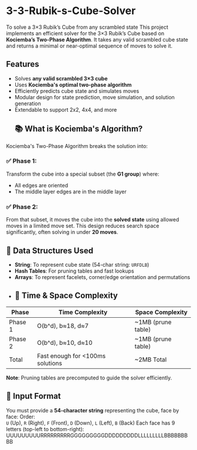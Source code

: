 # 3-3-Rubik-s-Cube-Solver
To solve a 3×3 Rubik’s Cube from any scrambled state
This project implements an efficient solver for the 3×3 Rubik’s Cube based on **Kociemba’s Two-Phase Algorithm**. It takes any valid scrambled cube state and returns a minimal or near-optimal sequence of moves to solve it.
## Features
- Solves **any valid scrambled 3×3 cube**
- Uses **Kociemba's optimal two-phase algorithm**
- Efficiently predicts cube state and simulates moves
- Modular design for state prediction, move simulation, and solution generation
- Extendable to support 2x2, 4x4, and more
   ## 📚 What is Kociemba's Algorithm?
Kociemba's Two-Phase Algorithm breaks the solution into:
### ✅ Phase 1:  
Transform the cube into a special subset (the **G1 group**) where:
- All edges are oriented
- The middle layer edges are in the middle layer
### ✅ Phase 2:  
From that subset, it moves the cube into the **solved state** using allowed moves in a limited move set.
This design reduces search space significantly, often solving in under **20 moves**.
## 🧠 Data Structures Used
- **String**: To represent cube state (54-char string: `URFDLB`)
- **Hash Tables**: For pruning tables and fast lookups
- **Arrays**: To represent facelets, corner/edge orientation and permutations
- ## 🧮 Time & Space Complexity
| Phase      | Time Complexity     | Space Complexity  |
|------------|---------------------|-------------------|
| Phase 1    | O(b^d), b≈18, d≈7   | ~1MB (prune table)|
| Phase 2    | O(b^d), b≈10, d≈10  | ~1MB (prune table)|
| Total      | Fast enough for <100ms solutions | ~2MB Total |
 **Note**: Pruning tables are precomputed to guide the solver efficiently.
## 🎯 Input Format
You must provide a **54-character string** representing the cube, face by face:
Order:  
`U` (Up), `R` (Right), `F` (Front), `D` (Down), `L` (Left), `B` (Back)
Each face has 9 letters (top-left to bottom-right):
UUUUUUUUURRRRRRRRRGGGGGGGGGDDDDDDDDDLLLLLLLLLBBBBBBBBB
